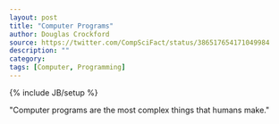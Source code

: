 ```yaml
---
layout: post
title: "Computer Programs"
author: Douglas Crockford
source: https://twitter.com/CompSciFact/status/386517654171049984
description: ""
category:
tags: [Computer, Programming]
---
```

{% include JB/setup %}

"Computer programs are the most complex things that humans make."
